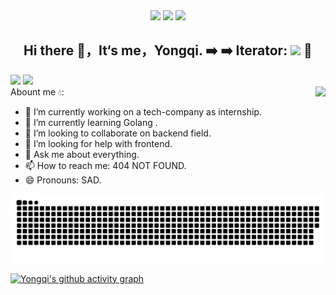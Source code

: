 <div align="center">
   <img src="https://img.shields.io/badge/-Vanyongqi-1572B6?style=flat-square&logo=Vanyongqi" /> 
 <img src="https://img.shields.io/badge/-GO-E34F26?style=flat-square&logo=GO&logoColor=white" />
  <img src="https://img.shields.io/badge/-GO-E34F26?style=flat-square&logo=GO&logoColor=white" />
 <h2 >Hi there 👋，It‘s me，Yongqi.       ➡️  ➡️ Iterator: <img src="https://profile-counter.glitch.me/vanyongqi/count.svg">   🚀 </h2>

</div>

<div>
   <img height="160px" src="https://github-readme-stats.vercel.app/api/top-langs/?username=vanyongqi&layout=compact"  >
  <img height="160px"   src="https://github-readme-stats.vercel.app/api?username=vanyongqi&show_icons=true&theme=transparent" >
</div>

  <img src="https://stats.justsong.cn/api/csdn?id=qq_41722524" style align="right">
Abount me 💧:

- 🔭 I’m currently working on a tech-company as internship.
- 🌱 I’m currently learning  Golang .
- 👯 I’m looking to collaborate on backend field.
- 🤔 I’m looking for help with frontend.
- 💬 Ask me about everything.
- 📫 How to reach me: 404 NOT FOUND. 
- 😄 Pronouns: SAD.


<div align="center"> <img src="https://raw.githubusercontent.com/vanyongqi/vanyongqi/output/github-contribution-grid-snake.svg"> </div>

[![Yongqi's github activity graph](https://github-readme-activity-graph.vercel.app/graph?username=vanyongqi&theme=minimal)](https://github.com/ashutosh00710/github-readme-activity-graph)








